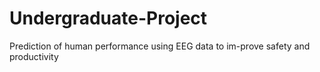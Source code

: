 # Undergraduate-Project
Prediction of human performance using EEG data to im-prove safety and productivity
